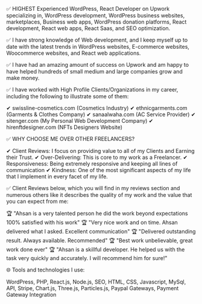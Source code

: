 ✅ HIGHEST Experienced WordPress, React Developer on Upwork specializing in, WordPress development, WordPress business websites, marketplaces, Business web apps, WordPress donation platforms, React development, React web apps, React Saas, and SEO optimization.

✅ I have strong knowledge of Web development, and I keep myself up to date with the latest trends in WordPress websites, E-commerce websites, Woocommerce websites, and React web applications.

✅ I have had an amazing amount of success on Upwork and am happy to have helped hundreds of small medium and large companies grow and make money.

✅ I have worked with High Profile Clients/Organizations in my career, including the following to illustrate some of them:

✔ swissline-cosmetics.com (Cosmetics Industry)
✔ ethnicgarments.com (Garments & Clothes Company)
✔ sanaalwaha.com (AC Service Provider)
✔ sitenger.com (My Personal Web Development Company)
✔ hirenftdesigner.com (NFTs Designers Website)

✅ WHY CHOOSE ME OVER OTHER FREELANCERS?

✔ Client Reviews: I focus on providing value to all of my Clients and Earning their Trust.
✔ Over-Delivering: This is core to my work as a Freelancer.
✔ Responsiveness: Being extremely responsive and keeping all lines of communication
✔ Kindness: One of the most significant aspects of my life that I implement in every facet of my life.

✅ Client Reviews below, which you will find in my reviews section and numerous others like it describes the quality of my work and the value that you can expect from me:

🏆 "Ahsan is a very talented person he did the work beyond expectations 100% satisfied with his work"
🏆 "Very nice work and on time. Ahsan delivered what I asked. Excellent communication"
🏆 "Delivered outstanding result. Always available. Recommended"
🏆 "Best work unbelievable, great work done ever"
🏆 "Ahsan is a skillful developer. He helped us with the task very quickly and accurately. I will recommend him for sure!"

🌐 Tools and technologies I use:

WordPress,
PHP,
React.js,
Node.js,
SEO,
HTML,
CSS,
Javascript,
MySql,
API,
Stripe,
Chart.js,
Three.js,
Particles.js,
Paypal Gateways,
Payment Gateway Integration
